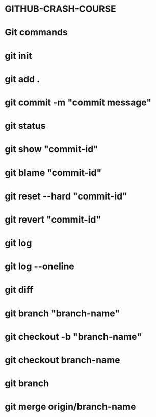 # GITHUB-CRASH-COURSE

# Git commands 

# git init
# git add .
# git commit -m "commit message"
# git status 
# git show "commit-id"
# git blame "commit-id"
# git reset --hard "commit-id"
# git revert "commit-id"
# git log
# git log --oneline
# git diff
# git branch "branch-name"
# git checkout -b "branch-name"
# git checkout branch-name
# git branch
# git merge origin/branch-name

